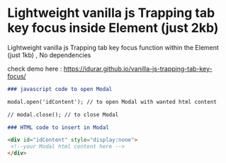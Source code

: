 # Lightweight vanilla js Trapping tab key focus inside Element (just 2kb)

Lightweight vanilla js Trapping tab key focus function within the Element (just 1kb) , No dependencies

check demo here : https://idurar.github.io/vanilla-js-trapping-tab-key-focus/

```markdown
### javascript code to open Modal

modal.open('idContent'); // to open Modal with wanted html content

// modal.close(); // to close Modal

### HTML code to insert in Modal

<div id="idContent" style="display:none">
 <!--your Modal html content here -->
</div>
```
